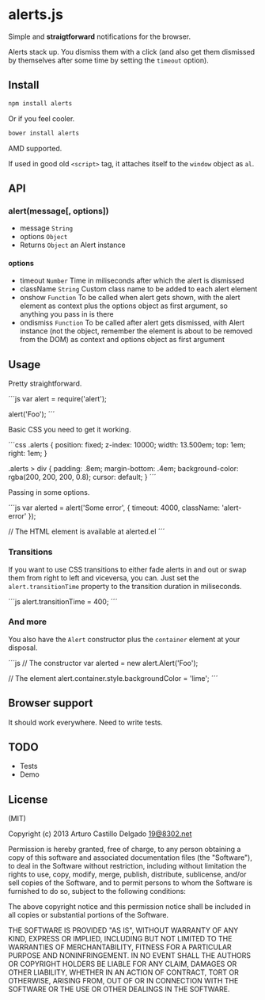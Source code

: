 # alerts.js

Simple and **straigtforward** notifications for the browser.

Alerts stack up. You dismiss them with a click (and also get them dismissed by themselves after some time by setting the `timeout` option). 

## Install

```bash
npm install alerts
```

Or if you feel cooler.

```bash
bower install alerts
```

AMD supported.

If used in good old `<script>` tag, it attaches itself to the `window` object as `al`.

## API

### alert(message[, options])

- message `String`
- options `Object`
- Returns `Object` an Alert instance

#### options

- timeout `Number` Time in miliseconds after which the alert is dismissed
- className `String` Custom class name to be added to each alert element
- onshow `Function` To be called when alert gets shown, with the alert element as context plus the options object as first argument, so anything you pass in is there
- ondismiss `Function` To be called after alert gets dismissed, with Alert instance (not the object, remember the element is about to be removed from the DOM) as context and options object as first argument

## Usage

Pretty straightforward.

´´´js
var alert = require('alert');

alert('Foo');
´´´

Basic CSS you need to get it working.

´´´css
.alerts {
	position: fixed;
	z-index: 10000;
	width: 13.500em;
	top: 1em;
	right: 1em;
}

.alerts > div {
	padding: .8em;
	margin-bottom: .4em;
	background-color: rgba(200, 200, 200, 0.8);
	cursor: default;
}
´´´

Passing in some options.

´´´js
var alerted = alert('Some error', {
  timeout: 4000,
  className: 'alert-error'
});

// The HTML element is available at alerted.el
´´´

### Transitions

If you want to use CSS transitions to either fade alerts in and out or swap them from right to left and viceversa, you can. Just set the `alert.transitionTime` property to the transition duration in miliseconds.

´´´js
alert.transitionTime = 400;
´´´

### And more

You also have the `Alert` constructor plus the `container` element at your disposal.

´´´js
// The constructor
var alerted = new alert.Alert('Foo');

// The element
alert.container.style.backgroundColor = 'lime';
´´´

## Browser support

It should work everywhere. Need to write tests.

## TODO

- Tests
- Demo

## License

(MIT)

Copyright (c) 2013 Arturo Castillo Delgado <19@8302.net>

Permission is hereby granted, free of charge, to any person obtaining a copy of
this software and associated documentation files (the "Software"), to deal in
the Software without restriction, including without limitation the rights to
use, copy, modify, merge, publish, distribute, sublicense, and/or sell copies of
the Software, and to permit persons to whom the Software is furnished to do so,
subject to the following conditions:

The above copyright notice and this permission notice shall be included in all
copies or substantial portions of the Software.

THE SOFTWARE IS PROVIDED "AS IS", WITHOUT WARRANTY OF ANY KIND, EXPRESS OR
IMPLIED, INCLUDING BUT NOT LIMITED TO THE WARRANTIES OF MERCHANTABILITY, FITNESS
FOR A PARTICULAR PURPOSE AND NONINFRINGEMENT. IN NO EVENT SHALL THE AUTHORS OR
COPYRIGHT HOLDERS BE LIABLE FOR ANY CLAIM, DAMAGES OR OTHER LIABILITY, WHETHER
IN AN ACTION OF CONTRACT, TORT OR OTHERWISE, ARISING FROM, OUT OF OR IN
CONNECTION WITH THE SOFTWARE OR THE USE OR OTHER DEALINGS IN THE SOFTWARE.